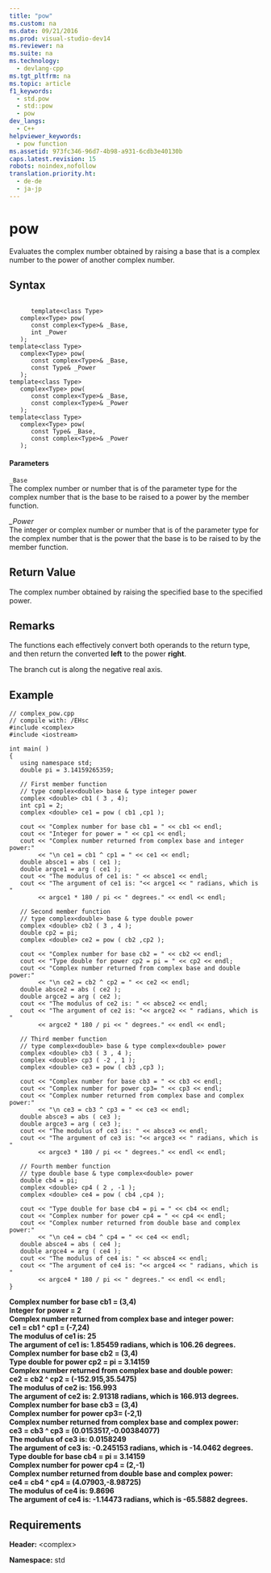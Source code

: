 ```yaml
---
title: "pow"
ms.custom: na
ms.date: 09/21/2016
ms.prod: visual-studio-dev14
ms.reviewer: na
ms.suite: na
ms.technology: 
  - devlang-cpp
ms.tgt_pltfrm: na
ms.topic: article
f1_keywords: 
  - std.pow
  - std::pow
  - pow
dev_langs: 
  - C++
helpviewer_keywords: 
  - pow function
ms.assetid: 973fc346-96d7-4b98-a931-6cdb3e40130b
caps.latest.revision: 15
robots: noindex,nofollow
translation.priority.ht: 
  - de-de
  - ja-jp
---
```

# pow
Evaluates the complex number obtained by raising a base that is a complex number to the power of another complex number.  
  
## Syntax  
  
```  
  
      template<class Type>  
   complex<Type> pow(  
      const complex<Type>& _Base,   
      int _Power  
   );  
template<class Type>  
   complex<Type> pow(  
      const complex<Type>& _Base,  
      const Type& _Power  
   );  
template<class Type>  
   complex<Type> pow(  
      const complex<Type>& _Base,  
      const complex<Type>& _Power  
   );  
template<class Type>  
   complex<Type> pow(  
      const Type& _Base,  
      const complex<Type>& _Power  
   );  
```  
  
#### Parameters  
 `_Base`  
 The complex number or number that is of the parameter type for the complex number that is the base to be raised to a power by the member function.  
  
 *_Power*  
 The integer or complex number or number that is of the parameter type for the complex number that is the power that the base is to be raised to by the member function.  
  
## Return Value  
 The complex number obtained by raising the specified base to the specified power.  
  
## Remarks  
 The functions each effectively convert both operands to the return type, and then return the converted **left** to the power **right**.  
  
 The branch cut is along the negative real axis.  
  
## Example  
  
```  
// complex_pow.cpp  
// compile with: /EHsc  
#include <complex>  
#include <iostream>  
  
int main( )  
{  
   using namespace std;  
   double pi = 3.14159265359;  
  
   // First member function  
   // type complex<double> base & type integer power  
   complex <double> cb1 ( 3 , 4);  
   int cp1 = 2;  
   complex <double> ce1 = pow ( cb1 ,cp1 );  
  
   cout << "Complex number for base cb1 = " << cb1 << endl;  
   cout << "Integer for power = " << cp1 << endl;  
   cout << "Complex number returned from complex base and integer power:"  
        << "\n ce1 = cb1 ^ cp1 = " << ce1 << endl;  
   double absce1 = abs ( ce1 );  
   double argce1 = arg ( ce1 );  
   cout << "The modulus of ce1 is: " << absce1 << endl;  
   cout << "The argument of ce1 is: "<< argce1 << " radians, which is "   
        << argce1 * 180 / pi << " degrees." << endl << endl;   
  
   // Second member function  
   // type complex<double> base & type double power  
   complex <double> cb2 ( 3 , 4 );  
   double cp2 = pi;  
   complex <double> ce2 = pow ( cb2 ,cp2 );  
  
   cout << "Complex number for base cb2 = " << cb2 << endl;  
   cout << "Type double for power cp2 = pi = " << cp2 << endl;  
   cout << "Complex number returned from complex base and double power:"  
        << "\n ce2 = cb2 ^ cp2 = " << ce2 << endl;  
   double absce2 = abs ( ce2 );  
   double argce2 = arg ( ce2 );  
   cout << "The modulus of ce2 is: " << absce2 << endl;  
   cout << "The argument of ce2 is: "<< argce2 << " radians, which is "   
        << argce2 * 180 / pi << " degrees." << endl << endl;  
  
   // Third member function  
   // type complex<double> base & type complex<double> power  
   complex <double> cb3 ( 3 , 4 );  
   complex <double> cp3 ( -2 , 1 );  
   complex <double> ce3 = pow ( cb3 ,cp3 );  
  
   cout << "Complex number for base cb3 = " << cb3 << endl;  
   cout << "Complex number for power cp3= " << cp3 << endl;  
   cout << "Complex number returned from complex base and complex power:"  
        << "\n ce3 = cb3 ^ cp3 = " << ce3 << endl;  
   double absce3 = abs ( ce3 );  
   double argce3 = arg ( ce3 );  
   cout << "The modulus of ce3 is: " << absce3 << endl;  
   cout << "The argument of ce3 is: "<< argce3 << " radians, which is "   
        << argce3 * 180 / pi << " degrees." << endl << endl;   
  
   // Fourth member function  
   // type double base & type complex<double> power  
   double cb4 = pi;  
   complex <double> cp4 ( 2 , -1 );  
   complex <double> ce4 = pow ( cb4 ,cp4 );  
  
   cout << "Type double for base cb4 = pi = " << cb4 << endl;  
   cout << "Complex number for power cp4 = " << cp4 << endl;  
   cout << "Complex number returned from double base and complex power:"  
        << "\n ce4 = cb4 ^ cp4 = " << ce4 << endl;  
   double absce4 = abs ( ce4 );  
   double argce4 = arg ( ce4 );  
   cout << "The modulus of ce4 is: " << absce4 << endl;  
   cout << "The argument of ce4 is: "<< argce4 << " radians, which is "   
        << argce4 * 180 / pi << " degrees." << endl << endl;   
}  
```  
  
 **Complex number for base cb1 = (3,4)**  
**Integer for power = 2**  
**Complex number returned from complex base and integer power:**  
 **ce1 = cb1 ^ cp1 = (-7,24)**  
**The modulus of ce1 is: 25**  
**The argument of ce1 is: 1.85459 radians, which is 106.26 degrees.**  
**Complex number for base cb2 = (3,4)**  
**Type double for power cp2 = pi = 3.14159**  
**Complex number returned from complex base and double power:**  
 **ce2 = cb2 ^ cp2 = (-152.915,35.5475)**  
**The modulus of ce2 is: 156.993**  
**The argument of ce2 is: 2.91318 radians, which is 166.913 degrees.**  
**Complex number for base cb3 = (3,4)**  
**Complex number for power cp3= (-2,1)**  
**Complex number returned from complex base and complex power:**  
 **ce3 = cb3 ^ cp3 = (0.0153517,-0.00384077)**  
**The modulus of ce3 is: 0.0158249**  
**The argument of ce3 is: -0.245153 radians, which is -14.0462 degrees.**  
**Type double for base cb4 = pi = 3.14159**  
**Complex number for power cp4 = (2,-1)**  
**Complex number returned from double base and complex power:**  
 **ce4 = cb4 ^ cp4 = (4.07903,-8.98725)**  
**The modulus of ce4 is: 9.8696**  
**The argument of ce4 is: -1.14473 radians, which is -65.5882 degrees.**   
## Requirements  
 **Header:** <complex\>  
  
 **Namespace:** std